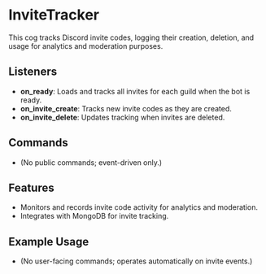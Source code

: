 # InviteTracker

This cog tracks Discord invite codes, logging their creation, deletion, and usage for analytics and moderation purposes.

## Listeners

- **on_ready**: Loads and tracks all invites for each guild when the bot is ready.
- **on_invite_create**: Tracks new invite codes as they are created.
- **on_invite_delete**: Updates tracking when invites are deleted.

## Commands

- (No public commands; event-driven only.)

## Features

- Monitors and records invite code activity for analytics and moderation.
- Integrates with MongoDB for invite tracking.

## Example Usage

- (No user-facing commands; operates automatically on invite events.)
